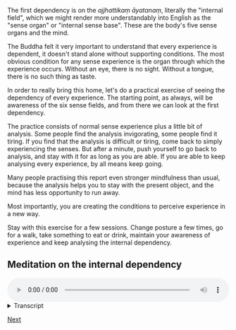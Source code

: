 The first dependency is on the *ajjhattikaṃ āyatanaṃ*, literally the "internal field", which we might render more understandably into English as the "sense organ" or "internal sense base". These are the body's five sense organs and the mind.

The Buddha felt it very important to understand that every experience is dependent, it doesn't stand alone without supporting conditions. The most obvious condition for any sense experience is the organ through which the experience occurs. Without an eye, there is no sight. Without a tongue, there is no such thing as taste. 

In order to really bring this home, let's do a practical exercise of seeing the dependency of every experience. The starting point, as always, will be awareness of the six sense fields, and from there we can look at the first dependency. 

The practice consists of normal sense experience plus a little bit of analysis. Some people find the analysis invigorating, some people find it tiring. If you find that the analysis is difficult or tiring, come back to simply experiencing the senses. But after a minute, push yourself to go back to analysis, and stay with it for as long as you are able. If you are able to keep analysing every experience, by all means keep going. 

Many people practising this report even stronger mindfulness than usual, because the analysis helps you to stay with the present object, and the mind has less opportunity to run away.

Most importantly, you are creating the conditions to perceive experience in a new way. 

Stay with this exercise for a few sessions. Change posture a few times, go for a walk, take something to eat or drink, maintain your awareness of experience and keep analysing the internal dependency. 

## Meditation on the internal dependency


<audio controls style="width: 100%; max-width: 600px;">
    <source src="assets/audio/10. Internal Dependency.mp3" type="audio/mpeg">
</audio>



<details>
<summary>Transcript</summary>

As you have done before, bring your attention to the experience you are having right now. 

Pay attention to naturally occurring experience.

---

When seeing, know that this experience is completely dependent on the eye. Without an eye, there is no sight. 

When hearing, know that this experience is completely dependent on the ear. Without an ear, there are no sounds. 

When smelling, know that this experience is completely dependent on the nose. Without a nose, there are no smells.

When tasting, know that this experience is completely dependent on the tongue. Without a tongue, there is no such things as taste. 

When feeling a physical sensation, know that this experience is completely dependent on the body. Without a body, there are no physical sensations. 

When perceiving mental activity, know that this experience is completely dependent on the mind. Without a mind, there are no mental experiences.

This is practising to know the internal dependency, dependency on the sense organ or sense base. 

---

What is the experience you are having right now?

What is the internal dependency of this experience?

---

If you are only able to analyse the internal dependency every ten seconds, then do it every ten seconds.

If you are able to analyse the internal dependency once a second, then do it once a second.

If you are able to analyse the internal dependency ten times a second, then do it ten times a second.

To whatever level you are capable, keep analysing the internal dependency of each experience

---

What is the experience you are having right now?

What is it based on?

What is the internal dependency of this experience?

----

No sense experience stands by itself. Every sense experience has certain conditions for its appearance. Keep knowing the internal condition for the appearance of every experience. 

---

Keep following experiences. 

Keep knowing the internal base of every experience. 

Use this exercise to help you to understand the internal dependency of experience.

---

Keep analysing the internal dependency of each experience.  

What is this experience based on?

What is the first condition necessary for it to occur?



</details>


<a href="3.03 The External Dependency.html">Next</a>

